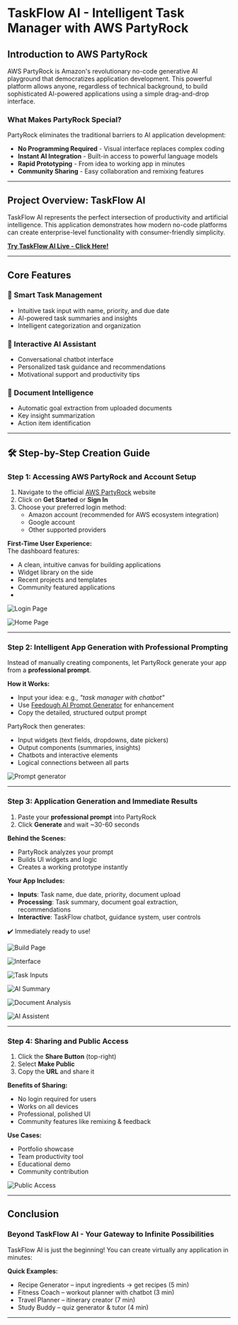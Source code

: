 # TaskFlow AI - Intelligent Task Manager with AWS PartyRock

## Introduction to AWS PartyRock
AWS PartyRock is Amazon's revolutionary no-code generative AI playground that democratizes application development. This powerful platform allows anyone, regardless of technical background, to build sophisticated AI-powered applications using a simple drag-and-drop interface.

### What Makes PartyRock Special?
PartyRock eliminates the traditional barriers to AI application development:
- **No Programming Required** - Visual interface replaces complex coding
- **Instant AI Integration** - Built-in access to powerful language models
- **Rapid Prototyping** - From idea to working app in minutes
- **Community Sharing** - Easy collaboration and remixing features

---

## Project Overview: TaskFlow AI
TaskFlow AI represents the perfect intersection of productivity and artificial intelligence. This application demonstrates how modern no-code platforms can create enterprise-level functionality with consumer-friendly simplicity.

 **[Try TaskFlow AI Live - Click Here!](https://partyrock.aws/u/Rindhu/hd9q2dk-Z/TaskFlow-AI)**

---

##  Core Features

### 🔹 Smart Task Management
- Intuitive task input with name, priority, and due date
- AI-powered task summaries and insights
- Intelligent categorization and organization

### 🔹 Interactive AI Assistant
- Conversational chatbot interface
- Personalized task guidance and recommendations
- Motivational support and productivity tips

### 🔹 Document Intelligence
- Automatic goal extraction from uploaded documents
- Key insight summarization
- Action item identification

---

## 🛠 Step-by-Step Creation Guide

### Step 1: Accessing AWS PartyRock and Account Setup
1. Navigate to the official [AWS PartyRock](https://partyrock.aws) website
2. Click on **Get Started** or **Sign In**
3. Choose your preferred login method:
   - Amazon account (recommended for AWS ecosystem integration)
   - Google account
   - Other supported providers

**First-Time User Experience:**  
The dashboard features:
- A clean, intuitive canvas for building applications
- Widget library on the side
- Recent projects and templates
- Community featured applications
- 
![Login Page](images/Login_Screen.png)

![Home Page](images/Home_Page.png)

---

### Step 2: Intelligent App Generation with Professional Prompting
Instead of manually creating components, let PartyRock generate your app from a **professional prompt**.

**How it Works:**
- Input your idea: e.g., *"task manager with chatbot"*
- Use [Feedough AI Prompt Generator](https://www.feedough.com/ai-prompt-generator/) for enhancement
- Copy the detailed, structured output prompt

PartyRock then generates:
- Input widgets (text fields, dropdowns, date pickers)
- Output components (summaries, insights)
- Chatbots and interactive elements
- Logical connections between all parts

 ![Prompt generator](images/Prompt_Generator.png)

---

### Step 3: Application Generation and Immediate Results
1. Paste your **professional prompt** into PartyRock
2. Click **Generate** and wait ~30-60 seconds

**Behind the Scenes:**
- PartyRock analyzes your prompt
- Builds UI widgets and logic
- Creates a working prototype instantly

**Your App Includes:**
- **Inputs**: Task name, due date, priority, document upload
- **Processing**: Task summary, document goal extraction, recommendations
- **Interactive**: TaskFlow chatbot, guidance system, user controls

✔️ Immediately ready to use!

![Build Page](images/Build_Page.png)

![Interface](images/App_Interface.png)

![Task Inputs](images/Task_Inputs.png)

![AI Summary](images/AI_Summary.png)

![Document Analysis](images/Document_Analysis.png)

![AI Assistent](images/AI-Assistent.png)

---

### Step 4: Sharing and Public Access
1. Click the **Share Button** (top-right)
2. Select **Make Public**
3. Copy the **URL** and share it

**Benefits of Sharing:**
- No login required for users
- Works on all devices
- Professional, polished UI
- Community features like remixing & feedback

**Use Cases:**
- Portfolio showcase
- Team productivity tool
- Educational demo
- Community contribution

![Public Access](images/Share-Public.png)

---

## Conclusion

### Beyond TaskFlow AI - Your Gateway to Infinite Possibilities
TaskFlow AI is just the beginning! You can create virtually any application in minutes:

**Quick Examples:**
- Recipe Generator – input ingredients → get recipes (5 min)
- Fitness Coach – workout planner with chatbot (3 min)
- Travel Planner – itinerary creator (7 min)
- Study Buddy – quiz generator & tutor (4 min)

---

